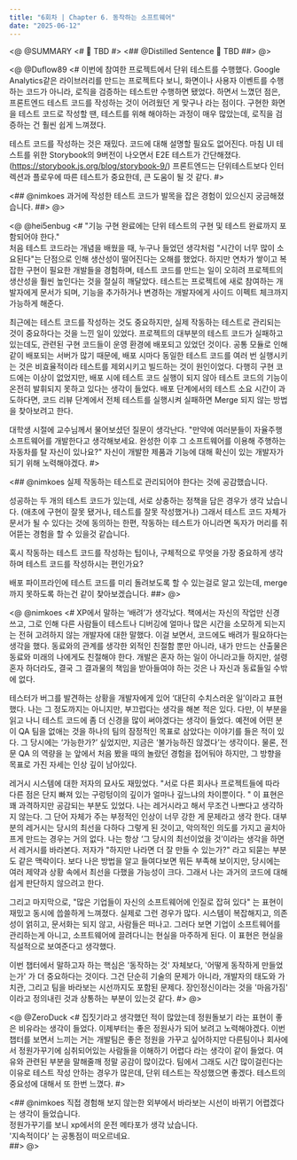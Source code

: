 ```yaml
---
title: "6회차 | Chapter 6. 동작하는 소프트웨어"
date: "2025-06-12"
---
```


<@ @SUMMARY
<#
🧠 TBD
#>
<## @Distilled Sentence
🧷 TBD
##>
@>

<@ @Duflow89
<#
이번에 참여한 프로젝트에서 단위 테스트를 수행했다.
Google Analytics같은 라이브러리를 만드는 프로젝트다 보니, 화면이나 사용자 이벤트를 수행하는 코드가 아니라, 로직을 검증하는 테스트만 수행하면 됐었다.
하면서 느꼈던 점은, 프론트엔드 테스트 코드를 작성하는 것이 어려웠던 게 맞구나 라는 점이다.
구현한 화면을 테스트 코드로 작성할 땐, 테스트를 위해 해야하는 과정이 매우 많았는데, 로직을 검증하는 건 훨씬 쉽게 느껴졌다.

테스트 코드를 작성하는 것은 재밌다.
코드에 대해 설명할 필요도 없어진다.
마침 UI 테스트를 위한 Storybook의 9버전이 나오면서 E2E 테스트가 간단해졌다.
(https://storybook.js.org/blog/storybook-9/) 프론트엔드는 단위테스트보다 인터렉션과 플로우에 따른 테스트가 중요한데, 큰 도움이 될 것 같다.
#>

<## @nimkoes
과거에 작성한 테스트 코드가 발목을 잡은 경험이 있으신지 궁금해졌습니다.
##>
@>

<@ @hei5enbug
<#
"기능 구현 완료에는 단위 테스트의 구현 및 테스트 완료까지 포함되어야 한다."  
처음 테스트 코드라는 개념을 배웠을 때, 누구나 들었던 생각처럼 "시간이 너무 많이 소요된다"는 단점으로 인해 생산성이 떨어진다는 오해를 했었다.
하지만 연차가 쌓이고 복잡한 구현이 필요한 개발들을 경험하며, 테스트 코드를 만드는 일이 오히려 프로젝트의 생산성을 훨씬 높인다는 것을 절실히 깨달았다.
테스트는 프로젝트에 새로 참여하는 개발자에게 문서가 되며, 기능을 추가하거나 변경하는 개발자에게 사이드 이펙트 체크까지 가능하게 해준다.

최근에는 테스트 코드를 작성하는 것도 중요하지만, 실제 작동하는 테스트로 관리되는 것이 중요하다는 것을 느낀 일이 있었다.
프로젝트의 대부분의 테스트 코드가 실패하고 있는데도, 관련된 구현 코드들이 운영 환경에 배포되고 있었던 것이다.
공통 모듈로 인해 같이 배포되는 서버가 많기 때문에, 배포 시마다 동일한 테스트 코드를 여러 번 실행시키는 것은 비효율적이라 테스트를 제외시키고 빌드하는 것이 원인이었다.
다행히 구현 코드에는 이상이 없었지만, 배포 시에 테스트 코드 실행이 되지 않아 테스트 코드의 기능이 온전히 발휘되지 못하고 있다는 생각이 들었다.
배포 단계에서의 테스트 소요 시간이 과도하다면, 코드 리뷰 단계에서 전체 테스트를 실행시켜 실패하면 Merge 되지 않는 방법을 찾아보려고 한다.

대학생 시절에 교수님께서 물어보셨던 질문이 생각난다.
"만약에 여러분들이 자율주행 소프트웨어를 개발한다고 생각해보세요. 완성한 이후 그 소프트웨어를 이용해 주행하는 자동차를 탈 자신이 있나요?"
자신이 개발한 제품과 기능에 대해 확신이 있는 개발자가 되기 위해 노력해야겠다.
#>

<## @nimkoes
실제 작동하는 테스트로 관리되어야 한다는 것에 공감했습니다.

성공하는 두 개의 테스트 코드가 있는데, 서로 상충하는 정책을 담은 경우가 생각 났습니다. (애초에 구현이 잘못 됐거나, 테스트를 잘못 작성했거나)
그래서 테스트 코드 자체가 문서가 될 수 있다는 것에 동의하는 한편, 작동하는 테스트가 아니라면 독자가 머리를 쥐어뜯는 경험을 할 수 있을것 같습니다.

혹시 작동하는 테스트 코드를 작성하는 팁이나, 구체적으로 무엇을 가장 중요하게 생각하며 테스트 코드를 작성하시는 편인가요?

배포 파이프라인에 테스트 코드를 미리 돌려보도록 할 수 있는걸로 알고 있는데, merge 까지 못하도록 하는건 같이 찾아보겠습니다.
##>
@>

<@ @nimkoes
<#
XP에서 말하는 ‘배려’가 생각났다.
책에서는 자신의 작업만 신경 쓰고, 그로 인해 다른 사람들이 테스트나 디버깅에 얼마나 많은 시간을 소모하게 되는지는 전혀 고려하지 않는 개발자에 대한 말했다.
이걸 보면서, 코드에도 배려가 필요하다는 생각을 했다.
동료와의 관계를 생각한 외적인 친절함 뿐만 아니라, 내가 만드는 산출물은 동료와 미래의 나에게도 친절해야 한다.
개발은 혼자 하는 일이 아니라고들 하지만, 설령 혼자 하더라도, 결국 그 결과물의 책임을 받아들여야 하는 것은 나 자신과 동료들일 수밖에 없다.

테스터가 버그를 발견하는 상황을 개발자에게 있어 ‘대단히 수치스러운 일’이라고 표현했다.
나는 그 정도까지는 아니지만, 부끄럽다는 생각을 해본 적은 있다. 다만, 이 부분을 읽고 나니 테스트 코드에 좀 더 신경을 많이 써야겠다는 생각이 들었다.
예전에 어떤 분이 QA 팀을 없애는 것을 하나의 팀의 잠정적인 목표로 삼았다는 이야기를 들은 적이 있다.
그 당시에는 ‘가능한가?’ 싶었지만, 지금은 ‘불가능하진 않겠다’는 생각이다.
물론, 전문 QA 의 역량을 눈 앞에서 처음 봤을 때의 놀랐던 경험을 접어둬야 하지만, 그 방향을 목표로 가진 자세는 인상 깊이 남아있다.

레거시 시스템에 대한 저자의 묘사도 재밌었다.
"서로 다른 회사나 프로젝트들에 따라 다른 점은 단지 빠져 있는 구렁텅이의 깊이가 얼마나 깊느냐의 차이뿐이다.
" 이 표현은 꽤 과격하지만 공감되는 부분도 있었다. 나는 레거시라고 해서 무조건 나쁘다고 생각하지 않는다.
그 단어 자체가 주는 부정적인 인상이 너무 강한 게 문제라고 생각 한다.
대부분의 레거시는 당시의 최선을 다하다 그렇게 된 것이고, 악의적인 의도를 가지고 골치아프게 만드는 경우는 거의 없다.
나는 항상 ‘그 당시의 최선이었을 것’이라는 생각을 하면서 레거시를 바라본다. 저자가 "하지만 나라면 더 잘 만들 수 있는가?" 라고 되묻는 부분도 같은 맥락이다.
보다 나은 방법을 알고 들여다보면 뭐든 부족해 보이지만, 당시에는 여러 제약과 상황 속에서 최선을 다했을 가능성이 크다.
그래서 나는 과거의 코드에 대해 쉽게 판단하지 않으려고 한다.

그리고 마지막으로, "많은 기업들이 자신의 소프트웨어에 인질로 잡혀 있다" 는 표현이 재밌고 동시에 씁쓸하게 느껴졌다.
실제로 그런 경우가 많다. 시스템이 복잡해지고, 의존성이 얽히고, 문서화는 되지 않고, 사람들은 떠나고.
그러다 보면 기업이 소프트웨어를 관리하는게 아니고, 소프트웨어에 끌려다니는 현실을 마주하게 된다.
이 표현은 현실을 직설적으로 보여준다고 생각했다.

이번 챕터에서 말하고자 하는 핵심은 '동작하는 것' 자체보다, '어떻게 동작하게 만들었는가' 가 더 중요하다는 것이다.
그건 단순히 기술의 문제가 아니라, 개발자의 태도와 가치관, 그리고 팀을 바라보는 시선까지도 포함된 문제다.
장인정신이라는 것을 '마음가짐' 이라고 정의내린 것과 상통하는 부분이 있는것 같다.
#>
@>

<@ @ZeroDuck
<#
집짓기라고 생각했던 적이 많았는데 정원돌보기 라는 표현이 좋은 비유라는 생각이 들었다.
이제부터는 좋은 정원사가 되어 보려고 노력해야겠다.
이번챕터를 보면서 느끼는 거는 개발팀은 좋은 정원을 가꾸고 싶어하지만 다른팀이나 회사에서 정원가꾸기에 심취되어있는 사람들을 이해하기 어렵다 라는 생각이 같이 들었다.
여유와 관련된 부분을 말해줄깨 정말 공감이 많이갔다.
팀에서 그래도 시간 많이걸린다는 이유로 테스트 작성 안하는 경우가 많은데, 단위 테스트는 작성했으면 좋겠다.
테스트의 중요성에 대해서 또 한번 느꼈다.
#>

<## @nimkoes
직접 경험해 보지 않는한 외부에서 바라보는 시선이 바뀌기 어렵겠다는 생각이 들었습니다.  
정원가꾸기를 보니 xp에서의 운전 메타포가 생각 났습니다.  
'지속적이다' 는 공통점이 떠오르네요.  
##>
@>
